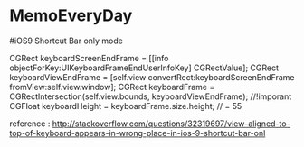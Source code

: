 # MemoEveryDay

#iOS9 Shortcut Bar only mode 

CGRect keyboardScreenEndFrame = [[info objectForKey:UIKeyboardFrameEndUserInfoKey] CGRectValue];
CGRect keyboardViewEndFrame = [self.view convertRect:keyboardScreenEndFrame fromView:self.view.window];
CGRect keyboardFrame = CGRectIntersection(self.view.bounds, keyboardViewEndFrame); //!imporant
CGFloat keyboardHeight = keyboardFrame.size.height; // = 55


reference :
http://stackoverflow.com/questions/32319697/view-aligned-to-top-of-keyboard-appears-in-wrong-place-in-ios-9-shortcut-bar-onl
